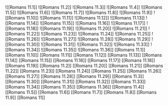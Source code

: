 ![[Romans 11.1]]
![[Romans 11.2]]
![[Romans 11.3]]
![[Romans 11.4]]
![[Romans 11.5]]
![[Romans 11.6]]
![[Romans 11.7]]
![[Romans 11.8]]
![[Romans 11.9]]
![[Romans 11.10]]
![[Romans 11.11]]
![[Romans 11.12]]
![[Romans 11.13]]
![[Romans 11.14]]
![[Romans 11.15]]
![[Romans 11.16]]
![[Romans 11.17]]
![[Romans 11.18]]
![[Romans 11.19]]
![[Romans 11.20]]
![[Romans 11.21]]
![[Romans 11.22]]
![[Romans 11.23]]
![[Romans 11.24]]
![[Romans 11.25]]
![[Romans 11.26]]
![[Romans 11.27]]
![[Romans 11.28]]
![[Romans 11.29]]
![[Romans 11.30]]
![[Romans 11.31]]
![[Romans 11.32]]
![[Romans 11.33]]
![[Romans 11.34]]
![[Romans 11.35]]
![[Romans 11.36]]
[[Romans 11.1]]
[[Romans 11.10]]
[[Romans 11.11]]
[[Romans 11.12]]
[[Romans 11.13]]
[[Romans 11.14]]
[[Romans 11.15]]
[[Romans 11.16]]
[[Romans 11.17]]
[[Romans 11.18]]
[[Romans 11.19]]
[[Romans 11.2]]
[[Romans 11.20]]
[[Romans 11.21]]
[[Romans 11.22]]
[[Romans 11.23]]
[[Romans 11.24]]
[[Romans 11.25]]
[[Romans 11.26]]
[[Romans 11.27]]
[[Romans 11.28]]
[[Romans 11.29]]
[[Romans 11.3]]
[[Romans 11.30]]
[[Romans 11.31]]
[[Romans 11.32]]
[[Romans 11.33]]
[[Romans 11.34]]
[[Romans 11.35]]
[[Romans 11.36]]
[[Romans 11.4]]
[[Romans 11.5]]
[[Romans 11.6]]
[[Romans 11.7]]
[[Romans 11.8]]
[[Romans 11.9]]
[[Romans 11]]

